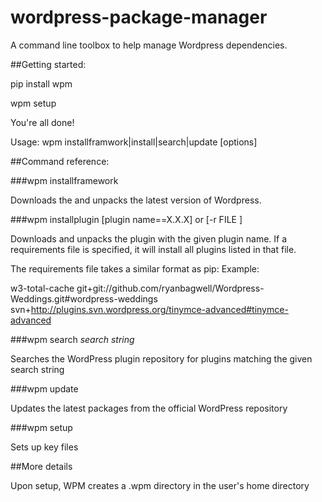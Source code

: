 wordpress-package-manager
=========================

A command line toolbox to help manage Wordpress dependencies.

##Getting started:

pip install wpm

wpm setup

You're all done!

Usage: wpm installframwork|install|search|update <plugin name> <location> [options]

##Command reference:

###wpm installframework

Downloads the and unpacks the latest version of Wordpress.

###wpm installplugin [plugin name==X.X.X] or [-r FILE ]

Downloads and unpacks the plugin with the given plugin name. If a requirements file is specified, it will install all plugins listed in that file.

The requirements file takes a similar format as pip: Example:

w3-total-cache
git+git://github.com/ryanbagwell/Wordpress-Weddings.git#wordpress-weddings
svn+http://plugins.svn.wordpress.org/tinymce-advanced#tinymce-advanced

###wpm search <i>search string</i>

Searches the WordPress plugin repository for plugins matching the given search string

###wpm update

Updates the latest packages from the official WordPress repository

###wpm setup

Sets up key files

##More details

Upon setup, WPM creates a .wpm directory in the user's home directory
